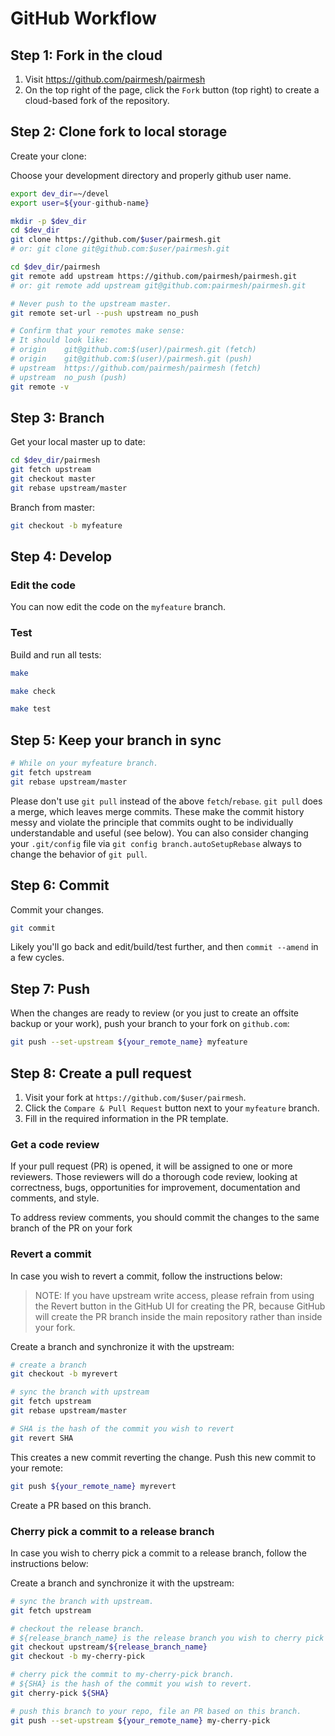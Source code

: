 # GitHub Workflow

## Step 1: Fork in the cloud

1. Visit https://github.com/pairmesh/pairmesh
2. On the top right of the page, click the `Fork` button (top right) to create
   a cloud-based fork of the repository.

## Step 2: Clone fork to local storage

Create your clone:

Choose your development directory and properly github user name.

```sh
export dev_dir=~/devel
export user=${your-github-name}
```

```sh
mkdir -p $dev_dir
cd $dev_dir
git clone https://github.com/$user/pairmesh.git
# or: git clone git@github.com:$user/pairmesh.git

cd $dev_dir/pairmesh
git remote add upstream https://github.com/pairmesh/pairmesh.git
# or: git remote add upstream git@github.com:pairmesh/pairmesh.git

# Never push to the upstream master.
git remote set-url --push upstream no_push

# Confirm that your remotes make sense:
# It should look like:
# origin    git@github.com:$(user)/pairmesh.git (fetch)
# origin    git@github.com:$(user)/pairmesh.git (push)
# upstream  https://github.com/pairmesh/pairmesh (fetch)
# upstream  no_push (push)
git remote -v
```

## Step 3: Branch

Get your local master up to date:

```sh
cd $dev_dir/pairmesh
git fetch upstream
git checkout master
git rebase upstream/master
```

Branch from master:

```sh
git checkout -b myfeature
```

## Step 4: Develop

### Edit the code

You can now edit the code on the `myfeature` branch.

### Test

Build and run all tests:

```sh
make

make check

make test
```

## Step 5: Keep your branch in sync

```sh
# While on your myfeature branch.
git fetch upstream
git rebase upstream/master
```

Please don't use `git pull` instead of the above `fetch`/`rebase`. `git pull`
does a merge, which leaves merge commits. These make the commit history messy
and violate the principle that commits ought to be individually understandable
and useful (see below). You can also consider changing your `.git/config` file
via `git config branch.autoSetupRebase` always to change the behavior of `git pull`.

## Step 6: Commit

Commit your changes.

```sh
git commit
```

Likely you'll go back and edit/build/test further, and then `commit --amend` in a
few cycles.

## Step 7: Push

When the changes are ready to review (or you just to create an offsite backup
or your work), push your branch to your fork on `github.com`:

```sh
git push --set-upstream ${your_remote_name} myfeature
```

## Step 8: Create a pull request

1. Visit your fork at `https://github.com/$user/pairmesh`.
2. Click the `Compare & Pull Request` button next to your `myfeature` branch.
3. Fill in the required information in the PR template.

### Get a code review

If your pull request (PR) is opened, it will be assigned to one or more
reviewers. Those reviewers will do a thorough code review, looking at
correctness, bugs, opportunities for improvement, documentation and comments,
and style.

To address review comments, you should commit the changes to the same branch of
the PR on your fork

### Revert a commit

In case you wish to revert a commit, follow the instructions below:

> NOTE: If you have upstream write access, please refrain from using the Revert
> button in the GitHub UI for creating the PR, because GitHub will create the
> PR branch inside the main repository rather than inside your fork.

Create a branch and synchronize it with the upstream:

```sh
# create a branch
git checkout -b myrevert

# sync the branch with upstream
git fetch upstream
git rebase upstream/master

# SHA is the hash of the commit you wish to revert
git revert SHA
```

This creates a new commit reverting the change. Push this new commit to
your remote:

```sh
git push ${your_remote_name} myrevert
```

Create a PR based on this branch.

### Cherry pick a commit to a release branch

In case you wish to cherry pick a commit to a release branch, follow the
instructions below:

Create a branch and synchronize it with the upstream:

```sh
# sync the branch with upstream.
git fetch upstream

# checkout the release branch.
# ${release_branch_name} is the release branch you wish to cherry pick to.
git checkout upstream/${release_branch_name}
git checkout -b my-cherry-pick

# cherry pick the commit to my-cherry-pick branch.
# ${SHA} is the hash of the commit you wish to revert.
git cherry-pick ${SHA}

# push this branch to your repo, file an PR based on this branch.
git push --set-upstream ${your_remote_name} my-cherry-pick
```
